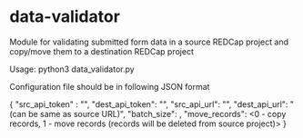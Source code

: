 # data-validator
Module for validating submitted form data in a source REDCap project and copy/move them to a destination REDCap project

Usage: python3 data_validator.py <configuration file path>

Configuration file should be in following JSON format

{
    "src_api_token" : "<API token for sorce REDCap project>",
    "dest_api_token": "<API token for destination REDCap project>",
    "src_api_url": "<URL for source REDCap instance>",
    "dest_api_url": "<URL for destination REDCap instance> (can be same as source URL)",
    "batch_size": <number of records to be processed at a time>,
    "move_records": <0 - copy records, 1 - move records (records will be deleted from source project)>
}
